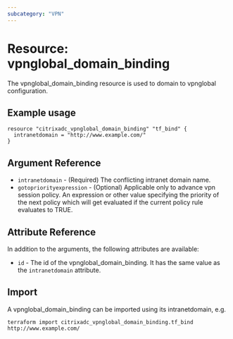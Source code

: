 ```yaml
---
subcategory: "VPN"
---
```


# Resource: vpnglobal_domain_binding

The vpnglobal_domain_binding resource is used to domain to vpnglobal configuration.


## Example usage

```hcl
resource "citrixadc_vpnglobal_domain_binding" "tf_bind" {
  intranetdomain = "http://www.example.com/"
}
```


## Argument Reference

* `intranetdomain` - (Required) The conflicting intranet domain name.
* `gotopriorityexpression` - (Optional) Applicable only to advance vpn session policy. An expression or other value specifying the priority of the next policy which will get evaluated if the current policy rule evaluates to TRUE.


## Attribute Reference

In addition to the arguments, the following attributes are available:

* `id` - The id of the vpnglobal_domain_binding. It has the same value as the `intranetdomain` attribute.


## Import

A vpnglobal_domain_binding can be imported using its intranetdomain, e.g.

```shell
terraform import citrixadc_vpnglobal_domain_binding.tf_bind http://www.example.com/
```

